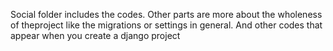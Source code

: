 Social folder includes the codes. Other parts are more about the wholeness of theproject like the migrations or settings in general.
And other codes that appear when you create a django project
